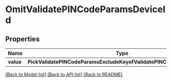 # OmitValidatePINCodeParamsDeviceId


## Properties
Name | Type | Description | Notes
------------ | ------------- | ------------- | -------------
**value** | **PickValidatePINCodeParamsExcludeKeyofValidatePINCodeParamsDeviceId** |  | 

[[Back to Model list]](../README.md#documentation-for-models) [[Back to API list]](../README.md#documentation-for-api-endpoints) [[Back to README]](../README.md)


